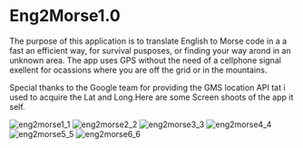 # Eng2Morse1.0

The purpose of this application is to translate English to Morse code in a a fast an efficient way, for survival pusposes, or finding your way arond in an unknown area. The app uses GPS without the need of a cellphone signal exellent for ocassions where you are off the grid or in the mountains.

Special thanks to the Google team for providing the GMS location API tat i used to acquire the Lat and Long.Here are some
Screen shoots of the app it self.

![eng2morse1_1](https://user-images.githubusercontent.com/20260943/47683609-7774d680-dba6-11e8-9d87-a99a69d78fe3.png)
![eng2morse2_2](https://user-images.githubusercontent.com/20260943/47683611-78a60380-dba6-11e8-966f-23bca66b59f3.png)
![eng2morse3_3](https://user-images.githubusercontent.com/20260943/47683617-7ba0f400-dba6-11e8-9ebf-dc85fda1208e.png)
![eng2morse4_4](https://user-images.githubusercontent.com/20260943/47683620-7cd22100-dba6-11e8-87e1-4fbacd1df121.png)
![eng2morse5_5](https://user-images.githubusercontent.com/20260943/47683622-7e9be480-dba6-11e8-81d1-c0cbc863f231.png)
![eng2morse6_6](https://user-images.githubusercontent.com/20260943/47683739-e2bea880-dba6-11e8-958d-cb2b7b7f2b78.png)





